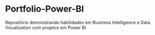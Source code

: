 # Portfolio-Power-BI
Repositório demonstrando habilidades em Business Intelligence e Data Visualization com projetos em Power BI.
